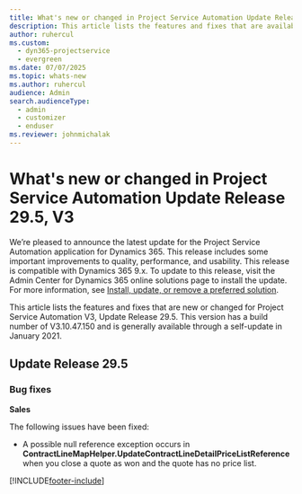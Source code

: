 ```yaml
---
title: What's new or changed in Project Service Automation Update Release 29.5 Hotfix, V3
description: This article lists the features and fixes that are available in Project Service Automation Update Release 29.5 Hotfix, V3.
author: ruhercul
ms.custom: 
  - dyn365-projectservice
  - evergreen
ms.date: 07/07/2025
ms.topic: whats-new
ms.author: ruhercul
audience: Admin
search.audienceType: 
  - admin
  - customizer
  - enduser
ms.reviewer: johnmichalak
---
```



# What's new or changed in Project Service Automation Update Release 29.5, V3

We’re pleased to announce the latest update for the Project Service Automation application for Dynamics 365. This release includes some important improvements to quality, performance, and usability. This release is compatible with Dynamics 365 9.x. To update to this release, visit the Admin Center for Dynamics 365 online solutions page to install the update. For more information, see [Install, update, or remove a preferred solution](/power-platform/admin/install-remove-preferred-solution).

This article lists the features and fixes that are new or changed for Project Service Automation V3, Update Release 29.5. This version has a build number of V3.10.47.150 and is generally available through a self-update in January 2021.

## Update Release 29.5

### Bug fixes


**Sales**

The following issues have been fixed:

- A possible null reference exception occurs in **ContractLineMapHelper.UpdateContractLineDetailPriceListReference** when you close a quote as won and the quote has no price list.


[!INCLUDE[footer-include](../includes/footer-banner.md)]
